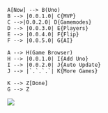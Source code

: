 ```Mermaid
A[Now] --> B(Uno)
B --> |0.0.1.0| C{MVP}
C -->|0.0.2.0| D{Gamemodes}
D --> |0.0.3.0| E{Players}
E --> |0.0.4.0| F{Flip}
F --> |0.0.5.0| G{AI}

A --> H(Game Browser)
H --> |0.0.1.0| I{Add Uno}
I --> |0.0.2.0| J{Auto Update}
J --> |`.`.`.`| K{More Games}

K --> Z[Done]
G --> Z
```

[![](https://mermaid.ink/img/pako:eNpdkV1rgzAUhv9KOFcdWPErdnoxsLXfdBS27qK1sFDTVVAj1tJ1qf99SbQTFiHo-7w55zWHw4HFFHz4KklxQu9hlCOxgt0ru-5Rv_-Chr1Nzp4aeaiUu6EbuqkbdzTiq4913bCRZApZEoV8SjKaieLn1hB2h23pGPN1Sm60fPBxxx3JJ3ySJkULJx3EEk55MBeoTavgrCc7omHJrmdatoln_xLPeRDHSPxRW3fecRV7wYNLxdCmiElFW8-i8Xzq6rmjJV-xkiLZ7fyXYalM213IcrpvpGkjPRxyBw0yWmYkicWVc6lEUJ1oRiPwxWtMj-SSVhFEeS2sRER5u-UH8KvyQjW4qFRhQsSwMvCPJD0LlcZJxcpVM0Y1TQ0Kkm8Z6zziG3wO3-Bbnrh-7FrYsGzXND1Tgxv4rqdb7sAwTQebpmU7Vq3Bjypg6K6LB7aHMRbMsfFz_Qvy7J5Q?type=png)](https://mermaid-js.github.io/mermaid-live-editor/edit#pako:eNpdkV1rgzAUhv9KOFcdWPErdnoxsLXfdBS27qK1sFDTVVAj1tJ1qf99SbQTFiHo-7w55zWHw4HFFHz4KklxQu9hlCOxgt0ru-5Rv_-Chr1Nzp4aeaiUu6EbuqkbdzTiq4913bCRZApZEoV8SjKaieLn1hB2h23pGPN1Sm60fPBxxx3JJ3ySJkULJx3EEk55MBeoTavgrCc7omHJrmdatoln_xLPeRDHSPxRW3fecRV7wYNLxdCmiElFW8-i8Xzq6rmjJV-xkiLZ7fyXYalM213IcrpvpGkjPRxyBw0yWmYkicWVc6lEUJ1oRiPwxWtMj-SSVhFEeS2sRER5u-UH8KvyQjW4qFRhQsSwMvCPJD0LlcZJxcpVM0Y1TQ0Kkm8Z6zziG3wO3-Bbnrh-7FrYsGzXND1Tgxv4rqdb7sAwTQebpmU7Vq3Bjypg6K6LB7aHMRbMsfFz_Qvy7J5Q)
